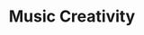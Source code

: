 ---
pid: CH827
title: Music Creativity
location_transcription: 
zipcode: NJ07762
outside_phl: 'Spring Lake NJ '
neighborhood: 
age: '22'
age_range: 20-29
instagram: 
image_file_name: CH_827.jpg
proposal_transcription: |-
  Instruments
  Music Notes
  Multi-Cultural Musical References
topic: Music
topic_summary: '0'
type: Other No Form
keywords_other: creativity
credit: 
image_labels: 
twitter: 
facebook: 
permalink: "/monuments/ch827/"
layout: item-page
---